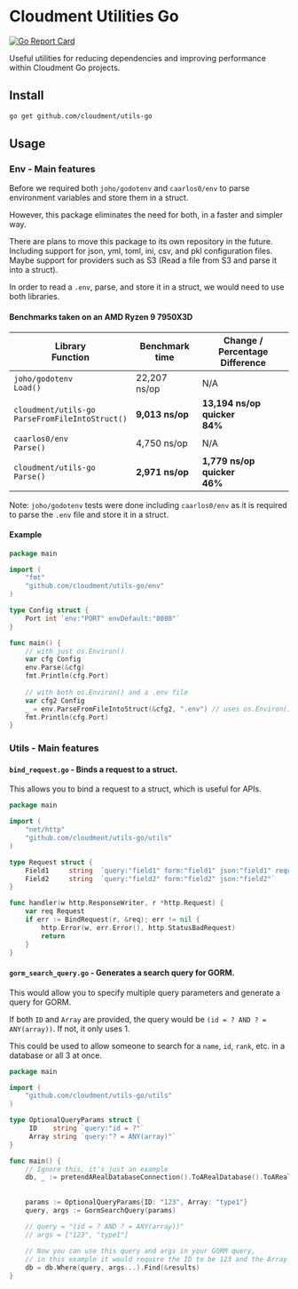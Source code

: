 # Cloudment Utilities Go

[![Go Report Card](https://goreportcard.com/badge/github.com/cloudment/utils-go)](https://goreportcard.com/report/github.com/cloudment/utils-go)

Useful utilities for reducing dependencies and improving performance within Cloudment Go projects.

## Install

```bash
go get github.com/cloudment/utils-go
```

## Usage

### Env - Main features

Before we required both `joho/godotenv` and `caarlos0/env` to parse environment variables and store them in a struct.

However, this package eliminates the need for both, in a faster and simpler way. 

There are plans to move this package to its own repository in the future. 
Including support for json, yml, toml, ini, csv, and pkl configuration files. Maybe support for providers
such as S3 (Read a file from S3 and parse it into a struct).

In order to read a `.env`, parse, and store it in a struct, we would need to use both libraries.

#### Benchmarks taken on an AMD Ryzen 9 7950X3D

| Library<br/>Function                                   | Benchmark time  | Change / Percentage Difference       |
|--------------------------------------------------------|-----------------|--------------------------------------|
| `joho/godotenv` <br/> `Load()`                         | 22,207 ns/op    | N/A                                  |
| `cloudment/utils-go` <br/> `ParseFromFileIntoStruct()` | **9,013 ns/op** | **13,194 ns/op quicker <br/>   84%** |
| `caarlos0/env`  <br/>  `Parse()`                       | 4,750 ns/op     | N/A                                  |
| `cloudment/utils-go` <br/> `Parse()`                   | **2,971 ns/op** | **1,779 ns/op quicker <br/>   46%**  |

Note: `joho/godotenv` tests were done including `caarlos0/env` as it is required to parse the `.env` file and store it in a struct.

#### Example
```go
package main

import (
    "fmt"
    "github.com/cloudment/utils-go/env"
)

type Config struct {
    Port int `env:"PORT" envDefault:"8080"`
}

func main() { 
    // with just os.Environ() 
    var cfg Config
    env.Parse(&cfg)
    fmt.Println(cfg.Port)
	
    // with both os.Environ() and a .env file
    var cfg2 Config
    _ = env.ParseFromFileIntoStruct(&cfg2, ".env") // uses os.Environ() and .env file
    fmt.Println(cfg.Port)
}
```

### Utils - Main features

#### `bind_request.go` - Binds a request to a struct.

This allows you to bind a request to a struct, which is useful for APIs.

```go
package main

import (
    "net/http"
    "github.com/cloudment/utils-go/utils"
)

type Request struct {
    Field1     string  `query:"field1" form:"field1" json:"field1" required:"true"`
    Field2     string  `query:"field2" form:"field2" json:"field2"`
}

func handler(w http.ResponseWriter, r *http.Request) {
    var req Request
    if err := BindRequest(r, &req); err != nil {
        http.Error(w, err.Error(), http.StatusBadRequest)
        return
    }
}
```

#### `gorm_search_query.go` - Generates a search query for GORM.

This would allow you to specify multiple query parameters and generate a query for GORM.

If both `ID` and `Array` are provided, the query would be `(id = ? AND ? = ANY(array))`. If not, it only uses 1.

This could be used to allow someone to search for a `name`, `id`, `rank`, etc. in a database or all 3 at once.

```go
package main

import (
    "github.com/cloudment/utils-go/utils"
)

type OptionalQueryParams struct {
     ID    string `query:"id = ?"`
     Array string `query:"? = ANY(array)"`
}

func main() {
	// Ignore this, it's just an example
	db, _ := pretendARealDatabaseConnection().ToARealDatabase().ToARealTable()
	
	
	params := OptionalQueryParams{ID: "123", Array: "type1"}
	query, args := GormSearchQuery(params)

	// query = "(id = ? AND ? = ANY(array))"
	// args = ["123", "type1"]
	
	// Now you can use this query and args in your GORM query, 
	// in this example it would require the ID to be 123 and the Array to contain "type1"
	db = db.Where(query, args...).Find(&results)
}
```